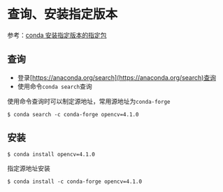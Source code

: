 
# 查询、安装指定版本

参考：[conda 安装指定版本的指定包](https://blog.csdn.net/weixin_37251044/article/details/79274202)

## 查询

* 登录[https://anaconda.org/search](https://anaconda.org/search)查询
* 使用命令`conda search`查询

使用命令查询时可以制定源地址，常用源地址为`conda-forge`

```
$ conda search -c conda-forge opencv=4.1.0
```

## 安装

```
$ conda install opencv=4.1.0
```

指定源地址安装

```
$ conda install -c conda-forge opencv=4.1.0
```